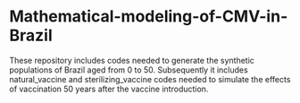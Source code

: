 # Mathematical-modeling-of-CMV-in-Brazil
These repository includes codes needed to generate the synthetic populations of Brazil aged from 0 to 50. Subsequently it includes natural_vaccine and sterilizing_vaccine codes needed to simulate the effects of vaccination 50 years after the vaccine introduction.
